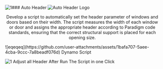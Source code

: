 ![1](https://github.com/user-attachments/assets/5e57e87b-bc3d-4e18-809b-5f8ef7f1ce56)### Auto Header
![Auto Header Logo](https://github.com/user-attachments/assets/c3e30f08-fec3-40c9-977e-e78425ee7b3b)

<p align="center">
  Develop a script to automatically set the header parameter of windows and doors based on their width. The script measures the width of each window or door and assigns the appropriate header according to Paradigm code standards, ensuring that the correct structural support is placed for each opening size.
</p>
![eqeqeq](https://github.com/user-attachments/assets/1bafa707-5aee-4cba-9ccc-7a8beadf076d)
Dynamo Script

![1](https://github.com/user-attachments/assets/8e673450-d434-423c-81fe-218d8d9ed8c6)
Adjust all Header After Run The Script in one Click
